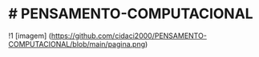 # # PENSAMENTO-COMPUTACIONAL
!1 [imagem] (https://github.com/cidaci2000/PENSAMENTO-COMPUTACIONAL/blob/main/pagina.png)
